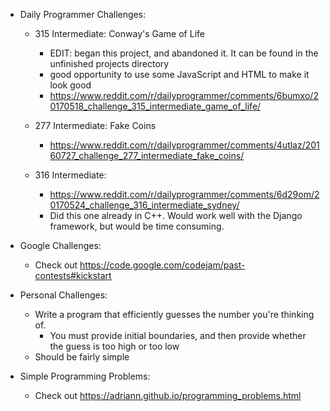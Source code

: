 * Daily Programmer Challenges:

    * 315 Intermediate: Conway's Game of Life
        * EDIT: began this project, and abandoned it. It can be found in the unfinished projects directory
        * good opportunity to use some JavaScript and HTML to make it look good
    	* https://www.reddit.com/r/dailyprogrammer/comments/6bumxo/20170518_challenge_315_intermediate_game_of_life/
    
    * 277 Intermediate: Fake Coins
        * https://www.reddit.com/r/dailyprogrammer/comments/4utlaz/20160727_challenge_277_intermediate_fake_coins/
    
    * 316 Intermediate:
        * https://www.reddit.com/r/dailyprogrammer/comments/6d29om/20170524_challenge_316_intermediate_sydney/
        * Did this one already in C++. Would work well with the Django framework, but would be time consuming.

* Google Challenges:
    * Check out https://code.google.com/codejam/past-contests#kickstart

* Personal Challenges:

    * Write a program that efficiently guesses the number you're thinking of.
        * You must provide initial boundaries, and then provide whether the guess is too high or too low
	* Should be fairly simple

* Simple Programming Problems:

    * Check out https://adriann.github.io/programming_problems.html
